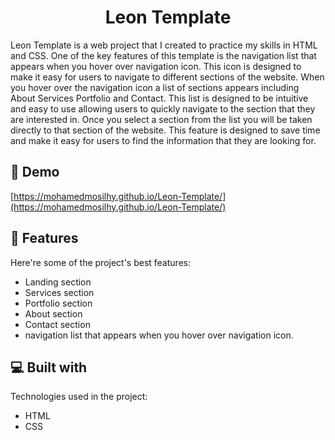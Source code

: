<h1 align="center" id="title">Leon Template</h1>

<p id="description">Leon Template is a web project that I created to practice my skills in HTML and CSS. One of the key features of this template is the navigation list that appears when you hover over navigation icon. This icon is designed to make it easy for users to navigate to different sections of the website. When you hover over the navigation icon a list of sections appears including About Services Portfolio and Contact. This list is designed to be intuitive and easy to use allowing users to quickly navigate to the section that they are interested in. Once you select a section from the list you will be taken directly to that section of the website. This feature is designed to save time and make it easy for users to find the information that they are looking for.</p>

<h2>🚀 Demo</h2>

[https://mohamedmosilhy.github.io/Leon-Template/](https://mohamedmosilhy.github.io/Leon-Template/)

  
  
<h2>🧐 Features</h2>

Here're some of the project's best features:

*   Landing section
*   Services section
*   Portfolio section
*   About section
*   Contact section
*   navigation list that appears when you hover over navigation icon.

  
  
<h2>💻 Built with</h2>

Technologies used in the project:

*   HTML
*   CSS
